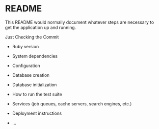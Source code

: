 # README

This README would normally document whatever steps are necessary to get the
application up and running.

Just Checking the Commit 

* Ruby version

* System dependencies

* Configuration

* Database creation

* Database initialization

* How to run the test suite

* Services (job queues, cache servers, search engines, etc.)

* Deployment instructions

* ...
